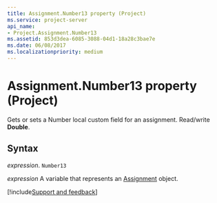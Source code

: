 ```yaml
---
title: Assignment.Number13 property (Project)
ms.service: project-server
api_name:
- Project.Assignment.Number13
ms.assetid: 853d3dea-6085-3088-04d1-18a28c3bae7e
ms.date: 06/08/2017
ms.localizationpriority: medium
---
```



# Assignment.Number13 property (Project)

Gets or sets a Number local custom field for an assignment. Read/write **Double**.


## Syntax

_expression_. `Number13`

_expression_ A variable that represents an [Assignment](./Project.Assignment.md) object.

[!include[Support and feedback](~/includes/feedback-boilerplate.md)]